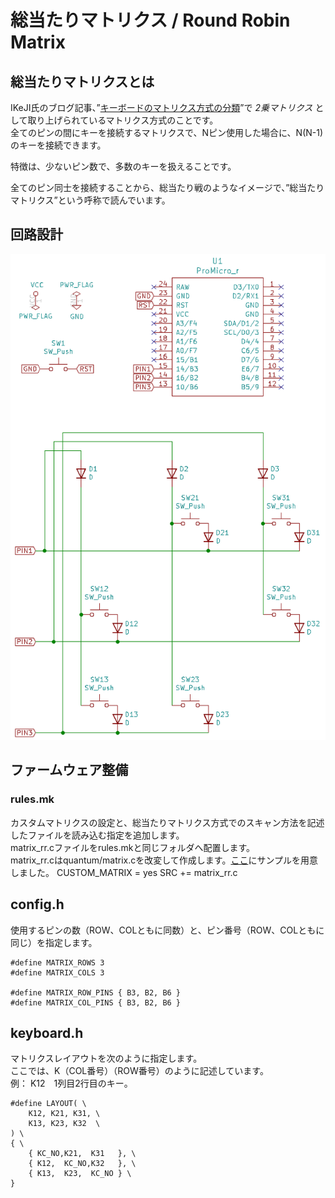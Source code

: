 # 総当たりマトリクス / Round Robin Matrix

## 総当たりマトリクスとは

IKeJI氏のブログ記事、”[キーボードのマトリクス方式の分類](https://blog.ikejima.org/make/keyboard/2019/12/14/keyboard-circuit.html)”で *2乗マトリクス* として取り上げられているマトリクス方式のことです。<br>
全てのピンの間にキーを接続するマトリクスで、Nピン使用した場合に、N(N-1)のキーを接続できます。

特徴は、少ないピン数で、多数のキーを扱えることです。

全てのピン同士を接続することから、総当たり戦のようなイメージで、”総当たりマトリクス”という呼称で読んでいます。


## 回路設計

![回路図](./assets/RoundRobinCircuitDiagram.png)

## ファームウェア整備

### rules.mk
カスタムマトリクスの設定と、総当たりマトリクス方式でのスキャン方法を記述したファイルを読み込む指定を追加します。  
matrix_rr.cファイルをrules.mkと同じフォルダへ配置します。  
matrix_rr.cはquantum/matrix.cを改変して作成します。[ここ](./assets/matrix_rr.c)にサンプルを用意しました。
    CUSTOM_MATRIX = yes
    SRC += matrix_rr.c

## config.h
使用するピンの数（ROW、COLともに同数）と、ピン番号（ROW、COLともに同じ）を指定します。

    #define MATRIX_ROWS 3
    #define MATRIX_COLS 3

    #define MATRIX_ROW_PINS { B3, B2, B6 }
    #define MATRIX_COL_PINS { B3, B2, B6 }

## keyboard.h
マトリクスレイアウトを次のように指定します。  
ここでは、K（COL番号）（ROW番号）のように記述しています。  
例： K12　1列目2行目のキー。

    #define LAYOUT( \
        K12, K21, K31, \
        K13, K23, K32  \
    ) \
    { \
        { KC_NO,K21,  K31   }, \
        { K12,  KC_NO,K32   }, \
        { K13,  K23,  KC_NO } \
    }
